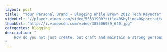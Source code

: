 ```yaml
---
layout: post
title:  "Your Personal Brand - Blogging While Brown 2012 Tech Keynote"
videoUrl: "//player.vimeo.com/video/55331900?title=0&byline=0&portrait=0"
thumbUrl: "http://i.vimeocdn.com/video/385506959_640.jpg"
categories: blogging
description: "
    How do you not just create, but craft and maintain a strong personal brand online? What's the difference between a personal brand and just being loud on Twitter? How does one extend their brand effectively across Facebook, Twitter, G+ and beyond, while still maintaining an effective and authentic voice?<br /> <br /> Join Adria Richards, Luvvie Ajayi, and Scott Hanselman in this pragmatic and upbeat panel. They'll talk about how they developed three very different, very distinct, but demonstrably effective personal brands online.
"
---
```


